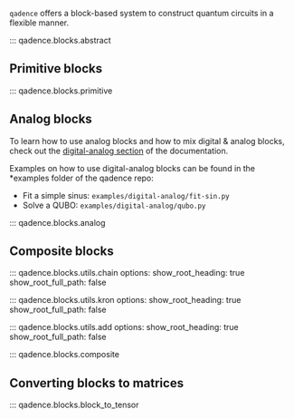 `qadence` offers a block-based system to construct quantum circuits in a flexible manner.

::: qadence.blocks.abstract

## Primitive blocks

::: qadence.blocks.primitive


## Analog blocks

To learn how to use analog blocks and how to mix digital & analog blocks, check out the
[digital-analog section](../tutorials/digital_analog_qc/analog-basics.md) of the documentation.

Examples on how to use digital-analog blocks can be found in the
*examples folder of the qadence repo:

- Fit a simple sinus: `examples/digital-analog/fit-sin.py`
- Solve a QUBO: `examples/digital-analog/qubo.py`

::: qadence.blocks.analog

## Composite blocks

::: qadence.blocks.utils.chain
    options:
      show_root_heading: true
      show_root_full_path: false

::: qadence.blocks.utils.kron
    options:
      show_root_heading: true
      show_root_full_path: false

::: qadence.blocks.utils.add
    options:
      show_root_heading: true
      show_root_full_path: false

::: qadence.blocks.composite

## Converting blocks to matrices

::: qadence.blocks.block_to_tensor
